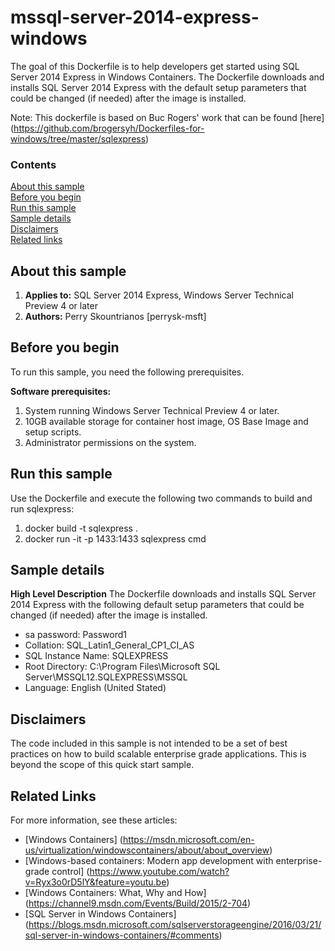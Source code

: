 # mssql-server-2014-express-windows 
The goal of this Dockerfile is to help developers get started using SQL Server 2014 Express in Windows Containers. The Dockerfile downloads and installs SQL Server 2014 Express with the default setup parameters that could be changed (if needed) after the image is installed.

Note: This dockerfile is based on Buc Rogers' work that can be found [here] (https://github.com/brogersyh/Dockerfiles-for-windows/tree/master/sqlexpress)

### Contents

[About this sample](#about-this-sample)<br/>
[Before you begin](#before-you-begin)<br/>
[Run this sample](#run-this-sample)<br/>
[Sample details](#sample-details)<br/>
[Disclaimers](#disclaimers)<br/>
[Related links](#related-links)<br/>

<a name=about-this-sample></a>

## About this sample

1. **Applies to:** SQL Server 2014 Express, Windows Server Technical Preview 4 or later
5. **Authors:** Perry Skountrianos [perrysk-msft]

<a name=before-you-begin></a>

## Before you begin

To run this sample, you need the following prerequisites.

**Software prerequisites:**

1. System running Windows Server Technical Preview 4 or later.
2. 10GB available storage for container host image, OS Base Image and setup scripts.
3. Administrator permissions on the system.

<a name=run-this-sample></a>

## Run this sample
Use the Dockerfile and execute the following two commands to build and run sqlexpress:
1. docker build -t sqlexpress .
2. docker run -it -p 1433:1433 sqlexpress cmd

<a name=sample-details></a>

## Sample details

**High Level Description**
The Dockerfile downloads and installs SQL Server 2014 Express with the following default setup parameters that could be changed (if needed) after the image is installed.
- sa password: Password1
- Collation: SQL_Latin1_General_CP1_CI_AS
- SQL Instance Name: SQLEXPRESS
- Root Directory: C:\Program Files\Microsoft SQL Server\MSSQL12.SQLEXPRESS\MSSQL
- Language: English (United Stated)

<a name=disclaimers></a>

## Disclaimers
The code included in this sample is not intended to be a set of best practices on how to build scalable enterprise grade applications. This is beyond the scope of this quick start sample.

<a name=related-links></a>

## Related Links
<!-- Links to more articles. Remember to delete "en-us" from the link path. -->

For more information, see these articles:
- [Windows Containers] (https://msdn.microsoft.com/en-us/virtualization/windowscontainers/about/about_overview)
- [Windows-based containers: Modern app development with enterprise-grade control] (https://www.youtube.com/watch?v=Ryx3o0rD5lY&feature=youtu.be)
- [Windows Containers: What, Why and How] (https://channel9.msdn.com/Events/Build/2015/2-704)
- [SQL Server in Windows Containers] (https://blogs.msdn.microsoft.com/sqlserverstorageengine/2016/03/21/sql-server-in-windows-containers/#comments)
